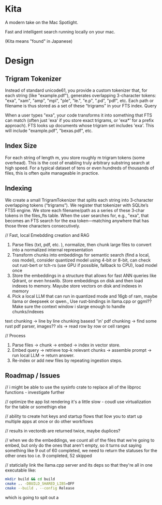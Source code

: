 # Kita

A modern take on the Mac Spotlight.

Fast and intelligent search running locally on your mac.

(Kita means "found" in Japanese)

# Design

## Trigram Tokenizer

Instead of standard unicode61, you provide a custom tokenizer that, for each string (like "example.pdf"), generates overlapping 3-character tokens:
"exa", "xam", "amp", "mpl", "ple", "le.", "e.p", ".pd", "pdf", etc.
Each path or filename is thus stored as a set of these “trigrams” in your FTS index.
Query

When a user types "exa", your code transforms it into something that FTS can match (often just 'exa' if you store exact trigrams, or 'exa\*' for a prefix approach).
FTS looks up documents whose trigram set includes 'exa'. This will include "example.pdf", "bexas.pdf", etc.

## Index Size

For each string of length m, you store roughly m trigram tokens (some overhead). This is the cost of enabling truly arbitrary substring search at high speed.
For a typical dataset of tens or even hundreds of thousands of files, this is often quite manageable in practice.

## Indexing

We create a small TrigramTokenizer that splits each string into 3‑character overlapping tokens (“trigrams”).
We register that tokenizer with SQLite’s FTS5 engine.
We store each filename/path as a series of these 3‑char tokens in the files_fts table.
When the user searches for, e.g., "exa", that becomes an FTS search for the exa token—matching anywhere that has those three characters consecutively.

// Fast, local Emebdding creation and RAG

1. Parse files (txt, pdf, etc. ), normalize, then chunk large files to convert into a normalized internal representation
2. Transform chunks into embeddings for semantic search (find a local, oss model), consider quantized model using 4-bit or 8-bit, can check out rust-bert or tch-rs (use GPU if possible, fallback to CPU), load model once
3. Store the embeddings in a structure that allows for fast ANN queries like Qdrant, or even hnswlib. Store embeddings on disk and then load indexes to memory. Mayube store vectors on disk and indexes in memory
4. Pick a local LLM that can run in quantized mode and 16gb of ram, maybe llama or deepseek or qwen., Use rust-bindings in llama.cpp or ggml?? Make sure the context window i slarge enough to handle chunks/indexes

text chunking -> line by line chunking basesd '\n'
pdf chunking -> find some rust pdf parser, images??
xls -> read row by row or cell ranges

// Process

1. Parse files → chunk → embed → index in vector store.
2. Embed query → retrieve top-k relevant chunks → assemble prompt → run local LLM → return answer.
3. Re-index or add new files by repeating ingestion steps.

## Roadmap / Issues

// i might be able to use the sysinfo crate to replace all of the libproc functions - investigate further

// optimize the app list rendering it's a little slow - coudl use virtualization for the table or somethign else

// ability to create hot keys and startup flows that llow you to start up multiple apps at once or do other workflows

// results in vectordb are returned twice, maybe duplices?

// when we do the embeddings, we count all of the files that we're going to embed, but only do the ones that aren't empty, so it turns out saying something like 9 out of 60 completed, we need to return the statuses for the other ones too i.e. 9 completed, 52 skipped



// staticially link the llama.cpp server and its deps so that they're all in one executable like:

```bash
mkdir build && cd build
cmake .. -DBUILD_SHARED_LIBS=OFF
cmake --build . --config Release
```

which is going to spit out a 